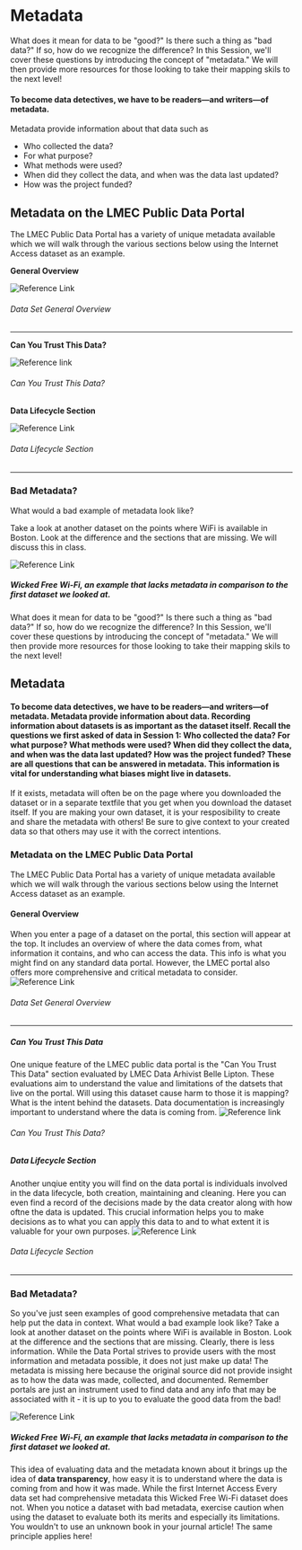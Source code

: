 # Metadata

What does it mean for data to be "good?" Is there such a thing as "bad data?" If so, how do we recognize the difference? In this Session, we'll cover these questions by introducing the concept of "metadata." We will then provide more resources for those looking to take their mapping skils to the next level! 


#### To become data detectives, we have to be readers—and writers—of metadata. 

Metadata provide information about that data such as 
* Who collected the data? 
* For what purpose? 
* What methods were used? 
* When did they collect the data, and when was the data last updated? 
* How was the project funded? 


## Metadata on the LMEC Public Data Portal 
The LMEC Public Data Portal has a variety of unique metadata available which we will walk through the various sections below using the Internet Access dataset as an example.

**General Overview**

![Reference Link](https://i.imgur.com/Lg1YGZ3.png)
###### Data Set General Overview


---

**Can You Trust This Data?**

![Reference link](https://i.imgur.com/FzhkeDe.png)
###### Can You Trust This Data?

**Data Lifecycle Section**

![Reference Link](https://i.imgur.com/J23QqJM.png)
###### Data Lifecycle Section


---

### Bad Metadata?
What would a bad example of metadata look like? 

Take a look at another dataset on the points where WiFi is available in Boston. Look at the difference and the sections that are missing. We will discuss this in class.


![Reference Link](https://i.imgur.com/LS1SLT3.png)
##### Wicked Free Wi-Fi, an example that lacks metadata in comparison to the first dataset we looked at.









<Hideable title = 'On your own time'>

What does it mean for data to be "good?" Is there such a thing as "bad data?" If so, how do we recognize the difference? In this Session, we'll cover these questions by introducing the concept of "metadata." We will then provide more resources for those looking to take their mapping skils to the next level! 

## Metadata

#### To become data detectives, we have to be readers—and writers—of metadata. Metadata provide information about data. Recording information about datasets is  as important as the dataset itself. Recall the questions we first asked of data in Session 1: Who collected the data? For what purpose? What methods were used? When did they collect the data, and when was the data last updated? How was the project funded? These are all questions that can be answered in metadata. This information is vital for understanding what biases might live in datasets.  

If it exists, metadata will often be on the page where you downloaded the dataset or in a separate textfile that you get when you download the dataset itself. If you are making your own dataset, it is your resposibility to create and share the metadata with others! Be sure to give context to your created data so that others may use it with the correct intentions.

### Metadata on the LMEC Public Data Portal 
The LMEC Public Data Portal has a variety of unique metadata available which we will walk through the various sections below using the Internet Access dataset as an example.

#### General Overview
When you enter a page of a dataset on the portal, this section will appear at the top. It includes an overview of where the data comes from, what information it contains, and who can access the data. This info is what you might find on any standard data portal. However, the LMEC portal also offers more comprehensive and critical metadata to consider.
![Reference Link](https://i.imgur.com/Lg1YGZ3.png)
###### Data Set General Overview


---


##### Can You Trust This Data
One unique feature of the LMEC public data portal is the "Can You Trust This Data" section evaluated by LMEC Data Arhivist Belle Lipton. These evaluations aim to understand the value and limitations of the datsets that live on the portal. Will using this dataset cause harm to those it is mapping? What is the intent behind the datasets. Data documentation is increasingly important to understand where the data is coming from. 
![Reference link](https://i.imgur.com/FzhkeDe.png)
###### Can You Trust This Data?

##### Data Lifecycle Section
Another unqiue entity you will find on the data portal is individuals involved in the data lifecycle, both creation, maintaining and cleaning. Here you can even find a record of the decisions made by the data creator along with how oftne the data is updated. This crucial information helps you to make decisions as to what you can apply this data to and to what extent it is valuable for your own purposes.
![Reference Link](https://i.imgur.com/J23QqJM.png)
###### Data Lifecycle Section

---

### Bad Metadata?
So you've just seen examples of good comprehensive metadata that can help put the data in context. What would a bad example look like? Take a look at another dataset on the points where WiFi is available in Boston. Look at the difference and the sections that are missing. Clearly, there is less information. While the Data Portal strives to provide users with the most information and metadata possible, it does not just make up data! The metadata is missing here because the original source did not provide insight as to how the data was made, collected, and documented. Remember portals are just an instrument used to find data and any info that may be associated with it - it is up to you to evaluate the good data from the bad! 




![Reference Link](https://i.imgur.com/LS1SLT3.png)
##### Wicked Free Wi-Fi, an example that lacks metadata in comparison to the first dataset we looked at.

This idea of evaluating data and the metadata known about it brings up the idea of **data transparency**, how easy it is to understand where the data is coming from and how it was made. While the first Internet Access Every data set had comprehensive metadata this Wicked Free Wi-Fi dataset does not. When you notice a dataset with bad metadata, exercise caution when using the dataset to evaluate both its merits and especially its limitations. You wouldn't to use an unknown book in your journal article! The same principle applies here!

</Hideable>